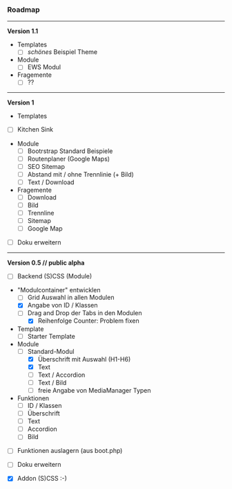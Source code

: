 ### Roadmap ###

---

**Version 1.1**

- Templates
  - [ ] _schönes_ Beispiel Theme
- Module
  - [ ] EWS Modul
- Fragemente
  - [ ] ??

---

**Version 1**

- Templates
 - [ ] Kitchen Sink
- Module
  - [ ] Bootrstrap Standard Beispiele
  - [ ] Routenplaner (Google Maps)
  - [ ] SEO Sitemap
  - [ ] Abstand mit / ohne Trennlinie (+ Bild)
  - [ ] Text / Download
- Fragemente
  - [ ] Download
  - [ ] Bild
  - [ ] Trennline
  - [ ] Sitemap
  - [ ] Google Map
- [ ] Doku erweitern

---

**Version 0.5 // public alpha**

- [ ] Backend (S)CSS (Module)
- "Modulcontainer" entwicklen
    - [ ] Grid Auswahl in allen Modulen
    - [x] Angabe von ID / Klassen
    - [ ] Drag and Drop der Tabs in den Modulen
        - [x] Reihenfolge Counter: Problem fixen
- Template
  - [ ] Starter Template
- Module
  - [ ] Standard-Modul
     - [X] Überschrift mit Auswahl (H1-H6)
     - [X] Text
     - [ ] Text / Accordion
     - [ ] Text / Bild
     - [ ] freie Angabe von MediaManager Typen
- Funktionen
  - [ ] ID / Klassen
  - [ ] Überschrift
  - [ ] Text
  - [ ] Accordion
  - [ ] Bild
- [ ] Funktionen auslagern (aus boot.php)
- [ ] Doku erweitern
- [x] Addon (S)CSS :-)


